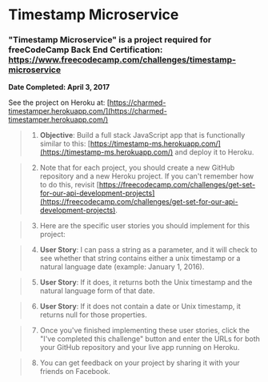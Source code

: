 # **Timestamp Microservice**
### "Timestamp Microservice" is a project required for freeCodeCamp Back End Certification: https://www.freecodecamp.com/challenges/timestamp-microservice

**Date Completed: April 3, 2017**

See the project on Heroku at: [https://charmed-timestamper.herokuapp.com/](https://charmed-timestamper.herokuapp.com/)

>1. **Objective**: Build a full stack JavaScript app that is functionally similar to this: [https://timestamp-ms.herokuapp.com/](https://timestamp-ms.herokuapp.com/) and deploy it to Heroku.

>2. Note that for each project, you should create a new GitHub repository and a new Heroku project. If you can't remember how to do this, revisit [https://freecodecamp.com/challenges/get-set-for-our-api-development-projects](https://freecodecamp.com/challenges/get-set-for-our-api-development-projects).

>3. Here are the specific user stories you should implement for this project:

>4. **User Story**: I can pass a string as a parameter, and it will check to see whether that string contains either a unix timestamp or a natural language date (example: January 1, 2016).

>5. **User Story**: If it does, it returns both the Unix timestamp and the natural language form of that date.

>6. **User Story**: If it does not contain a date or Unix timestamp, it returns null for those properties.

>7. Once you've finished implementing these user stories, click the "I've completed this challenge" button and enter the URLs for both your GitHub repository and your live app running on Heroku.

>8. You can get feedback on your project by sharing it with your friends on Facebook.
